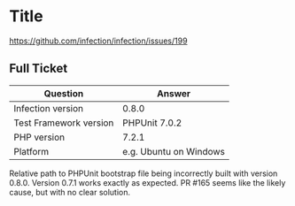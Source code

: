 # Title

https://github.com/infection/infection/issues/199

## Full Ticket

| Question    | Answer
| ------------| ---------------
| Infection version | 0.8.0
| Test Framework version | PHPUnit 7.0.2
| PHP version | 7.2.1
| Platform    | e.g. Ubuntu on Windows

Relative path to PHPUnit bootstrap file being incorrectly built with version 0.8.0. Version 0.7.1 works exactly as expected. PR #165 seems like the likely cause, but with no clear solution.